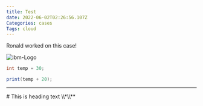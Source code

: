 ```yaml
---
title: Test
date: 2022-06-02T02:26:56.107Z
Categories: cases
Tags: cloud
---
```

Ronald worked on this case!

![ibm-Logo](/images/uploads/01_8-bar-positive.svg "IBM")



```java
int temp = 30;

print(temp + 20);
```

<hr>
# This is heading text
\\*\\**